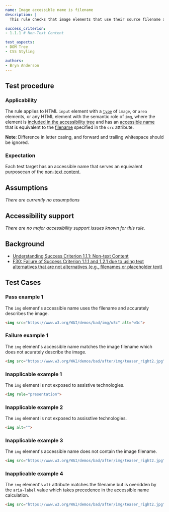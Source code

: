 ```yaml
---
name: Image accessible name is filename
description: |
  This rule checks that image elements that use their source filename as their accessible name do so without loss of infomation to the user.

success_criterion:
- 1.1.1 # Non-Text Content

test_aspects:
- DOM Tree
- CSS Styling

authors:
- Bryn Anderson
---
```


## Test procedure

### Applicability

The rule applies to HTML `input` element with a [`type`](https://www.w3.org/TR/html/sec-forms.html#dom-htmlinputelement-type) of `image`, or `area` elements, or any HTML element with the semantic role of `img`, where the element is [included in the accessibility tree](#included-in-the-accessibility-tree) and has an [accessible name](#accessible-name) that is equivalent to the [filename](#filename) specified in the `src` attribute.

**Note**: Difference in letter casing, and forward and trailing whitespace should be ignored. 

### Expectation

Each test target has an accessible name that serves an equivalent purposecan of the [non-text content](https://www.w3.org/TR/WCAG21/#dfn-non-text-content).

## Assumptions

*There are currently no assumptions*

## Accessibility support

 *There are no major accessibility support issues known for this rule.*

## Background

- [Understanding Success Criterion 1.1.1: Non-text Content](https://www.w3.org/WAI/WCAG21/Understanding/non-text-content.html)
- [F30: Failure of Success Criterion 1.1.1 and 1.2.1 due to using text alternatives that are not alternatives (e.g., filenames or placeholder text)](https://www.w3.org/WAI/WCAG21/Techniques/failures/F30)

## Test Cases

### Pass example 1

The `img` element's accessible name uses the filename and accurately describes the image.

```html
<img src="https://www.w3.org/WAI/demos/bad/img/w3c" alt="w3c">
```

### Failure example 1


The `img` element's accessible name matches the image filename which does not acurately describe the image.

```html
<img src="https://www.w3.org/WAI/demos/bad/after/img/teaser_right2.jpg" alt="teaser_right2.jpg">
```

### Inapplicable example 1

The `img` element is not exposed to assistive technologies.

```html
<img role="presentation">
```
### Inapplicable example 2

The `img` element is not exposed to assisstive technologies.

```html
<img alt="">
```

### Inapplicable example 3

The `img` element's accessible name does not contain the image filename.

```html
<img src="https://www.w3.org/WAI/demos/bad/after/img/teaser_right2.jpg" alt="modanna lily">
```

### Inapplicable example 4

The `img` element's `alt` attribute matches the filename but is overidden by the `aria-label` value which takes precedence in the accessible name calculation.

```html
<img src="https://www.w3.org/WAI/demos/bad/after/img/teaser_right2.jpg" alt="teaser_right2.jpg" aria-label="modanna lily">
```
